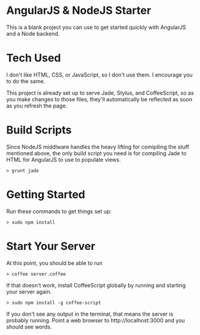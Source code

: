 AngularJS & NodeJS Starter
========
This is a blank project you can use to get started quickly with AngularJS
and a Node backend.

# Tech Used
I don't like HTML, CSS, or JavaScript, so I don't use them. I encourage you
to do the same.

This project is already set up to serve Jade, Stylus, and CoffeeScript, so
as you make changes to those files, they'll automatically be reflected as
soon as you refresh the page.


# Build Scripts
Since NodeJS middlware handles the heavy lifting for comipiling the stuff
mentioned above, the only build script you need is for compiling Jade
to HTML for AngularJS to use to populate views.

```
> grunt jade
```


# Getting Started
Run these commands to get things set up:

```
> sudo npm install
```

# Start Your Server
At this point, you should be able to run

```
> coffee server.coffee
```

If that doesn't work, install CoffeeScript globally by running and 
starting your server again.

```
> sudo npm install -g coffee-script
```

If you don't see any output in the terminal, that means the server is probably
running. Point a web browser to http://localhost:3000 and you should see words.
